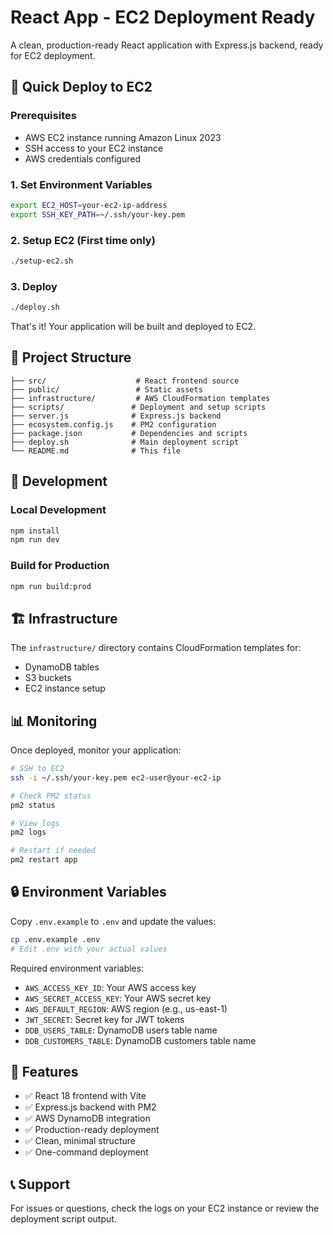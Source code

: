 # React App - EC2 Deployment Ready

A clean, production-ready React application with Express.js backend, ready for EC2 deployment.

## 🚀 Quick Deploy to EC2

### Prerequisites
- AWS EC2 instance running Amazon Linux 2023
- SSH access to your EC2 instance
- AWS credentials configured

### 1. Set Environment Variables
```bash
export EC2_HOST=your-ec2-ip-address
export SSH_KEY_PATH=~/.ssh/your-key.pem
```

### 2. Setup EC2 (First time only)
```bash
./setup-ec2.sh
```

### 3. Deploy
```bash
./deploy.sh
```

That's it! Your application will be built and deployed to EC2.

## 📁 Project Structure

```
├── src/                    # React frontend source
├── public/                 # Static assets
├── infrastructure/         # AWS CloudFormation templates
├── scripts/               # Deployment and setup scripts
├── server.js              # Express.js backend
├── ecosystem.config.js    # PM2 configuration
├── package.json           # Dependencies and scripts
├── deploy.sh              # Main deployment script
└── README.md              # This file
```

## 🔧 Development

### Local Development
```bash
npm install
npm run dev
```

### Build for Production
```bash
npm run build:prod
```

## 🏗️ Infrastructure

The `infrastructure/` directory contains CloudFormation templates for:
- DynamoDB tables
- S3 buckets
- EC2 instance setup

## 📊 Monitoring

Once deployed, monitor your application:
```bash
# SSH to EC2
ssh -i ~/.ssh/your-key.pem ec2-user@your-ec2-ip

# Check PM2 status
pm2 status

# View logs
pm2 logs

# Restart if needed
pm2 restart app
```

## 🔒 Environment Variables

Copy `.env.example` to `.env` and update the values:
```bash
cp .env.example .env
# Edit .env with your actual values
```

Required environment variables:
- `AWS_ACCESS_KEY_ID`: Your AWS access key
- `AWS_SECRET_ACCESS_KEY`: Your AWS secret key
- `AWS_DEFAULT_REGION`: AWS region (e.g., us-east-1)
- `JWT_SECRET`: Secret key for JWT tokens
- `DDB_USERS_TABLE`: DynamoDB users table name
- `DDB_CUSTOMERS_TABLE`: DynamoDB customers table name

## 🎯 Features

- ✅ React 18 frontend with Vite
- ✅ Express.js backend with PM2
- ✅ AWS DynamoDB integration
- ✅ Production-ready deployment
- ✅ Clean, minimal structure
- ✅ One-command deployment

## 📞 Support

For issues or questions, check the logs on your EC2 instance or review the deployment script output.